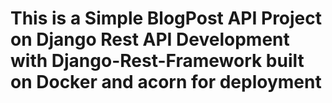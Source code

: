 # This is a Simple BlogPost API Project on Django Rest API Development with Django-Rest-Framework built on Docker and acorn for deployment 
